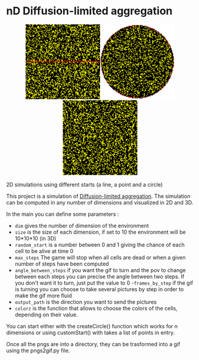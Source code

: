 # nD Diffusion-limited aggregation

<p align="center">
<img src="gifs/2Dfromline.gif" width="200" height="200"/><img src="gifs/2Dfromcircle.gif" width="200" height="200"/><img src="gifs/2Donepoint.gif" width="200" height="200"/>
</p>

2D simulations using different starts (a line, a point and a circle)

This project is a simulation of [Diffusion-limited aggregation](https://en.wikipedia.org/wiki/Diffusion-limited_aggregation "Wikipedia page"). The simulation can be computed in any number of dimensions and visualized in 2D and 3D.

In the main you can define some parameters :
- `dim` gives the number of dimension of the environment
- `size` is the size of each dimension, if set to 10 the environment will be 10\*10\*10 (in 3D)
- `random_start` is a number between 0 and 1 giving the chance of each cell to be alive at time 0
- `max_steps` The game will stop when all cells are dead or when a given number of steps have been computed
- `angle_between_steps` if you want the gif to turn and the pov to change between each steps you can precise the angle between two steps. If you don't want it to turn, just put the value to 0
-`frames_by_step` if the gif is turning you can choose to take several pictures by step in order to make the gif more fluid
- `output_path` is the direction you want to send the pictures
- `colorz` is the function that allows to choose the colors of the cells, depending on their value.

You can start either with the createCircle() function which works for n dimensions or using customStart() with takes a list of points in entry.

Once all the pngs are into a directory, they can be trasformed into a gif using the pngs2gif.py file.